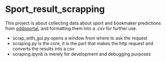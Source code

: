 Sport_result_scrapping
======================

This project is about collecting data about sport and bookmaker predictions from [oddsportal](http://www.oddsportal.com/), 
and formatting them into a _.csv_ for further use.

- scrap_with_gui.py opens a window from where to ask the request
- scraping.py is the core, it is the part that makes the http request and converts the results into a csv
- scraping.ipynb is merely for development and debugging purposes
